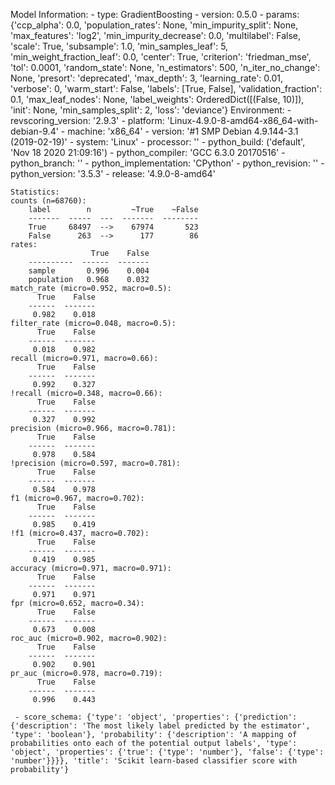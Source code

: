 Model Information:
	 - type: GradientBoosting
	 - version: 0.5.0
	 - params: {'ccp_alpha': 0.0, 'population_rates': None, 'min_impurity_split': None, 'max_features': 'log2', 'min_impurity_decrease': 0.0, 'multilabel': False, 'scale': True, 'subsample': 1.0, 'min_samples_leaf': 5, 'min_weight_fraction_leaf': 0.0, 'center': True, 'criterion': 'friedman_mse', 'tol': 0.0001, 'random_state': None, 'n_estimators': 500, 'n_iter_no_change': None, 'presort': 'deprecated', 'max_depth': 3, 'learning_rate': 0.01, 'verbose': 0, 'warm_start': False, 'labels': [True, False], 'validation_fraction': 0.1, 'max_leaf_nodes': None, 'label_weights': OrderedDict([(False, 10)]), 'init': None, 'min_samples_split': 2, 'loss': 'deviance'}
	Environment:
	 - revscoring_version: '2.9.3'
	 - platform: 'Linux-4.9.0-8-amd64-x86_64-with-debian-9.4'
	 - machine: 'x86_64'
	 - version: '#1 SMP Debian 4.9.144-3.1 (2019-02-19)'
	 - system: 'Linux'
	 - processor: ''
	 - python_build: ('default', 'Nov 18 2020 21:09:16')
	 - python_compiler: 'GCC 6.3.0 20170516'
	 - python_branch: ''
	 - python_implementation: 'CPython'
	 - python_revision: ''
	 - python_version: '3.5.3'
	 - release: '4.9.0-8-amd64'
	
	Statistics:
	counts (n=68760):
		label        n         ~True    ~False
		-------  -----  ---  -------  --------
		True     68497  -->    67974       523
		False      263  -->      177        86
	rates:
		              True    False
		----------  ------  -------
		sample       0.996    0.004
		population   0.968    0.032
	match_rate (micro=0.952, macro=0.5):
		  True    False
		------  -------
		 0.982    0.018
	filter_rate (micro=0.048, macro=0.5):
		  True    False
		------  -------
		 0.018    0.982
	recall (micro=0.971, macro=0.66):
		  True    False
		------  -------
		 0.992    0.327
	!recall (micro=0.348, macro=0.66):
		  True    False
		------  -------
		 0.327    0.992
	precision (micro=0.966, macro=0.781):
		  True    False
		------  -------
		 0.978    0.584
	!precision (micro=0.597, macro=0.781):
		  True    False
		------  -------
		 0.584    0.978
	f1 (micro=0.967, macro=0.702):
		  True    False
		------  -------
		 0.985    0.419
	!f1 (micro=0.437, macro=0.702):
		  True    False
		------  -------
		 0.419    0.985
	accuracy (micro=0.971, macro=0.971):
		  True    False
		------  -------
		 0.971    0.971
	fpr (micro=0.652, macro=0.34):
		  True    False
		------  -------
		 0.673    0.008
	roc_auc (micro=0.902, macro=0.902):
		  True    False
		------  -------
		 0.902    0.901
	pr_auc (micro=0.978, macro=0.719):
		  True    False
		------  -------
		 0.996    0.443
	
	 - score_schema: {'type': 'object', 'properties': {'prediction': {'description': 'The most likely label predicted by the estimator', 'type': 'boolean'}, 'probability': {'description': 'A mapping of probabilities onto each of the potential output labels', 'type': 'object', 'properties': {'true': {'type': 'number'}, 'false': {'type': 'number'}}}}, 'title': 'Scikit learn-based classifier score with probability'}


